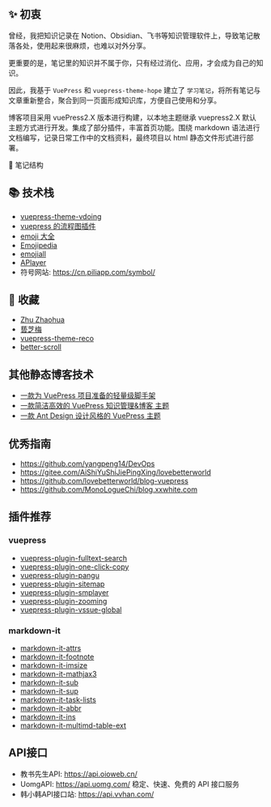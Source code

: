 ## ✨ 初衷

曾经，我把知识记录在 Notion、Obsidian、飞书等知识管理软件上，导致笔记散落各处，使用起来很麻烦，也难以对外分享。

更重要的是，笔记里的知识并不属于你，只有经过消化、应用，才会成为自己的知识。

因此，我基于 `VuePress` 和 `vuepress-theme-hope` 建立了 `学习笔记`，将所有笔记与文章重新整合，聚合到同一页面形成知识库，方便自己使用和分享。

博客项目采用 vuePress2.X 版本进行构建，以本地主题继承 vuepress2.X 默认主题方式进行开发。集成了部分插件，丰富首页功能。围绕 markdown 语法进行文档编写，记录日常工作中的文档资料，最终项目以 html 静态文件形式进行部署。

🧱 笔记结构

## 📚 技术栈

- [vuepress-theme-vdoing](https://xugaoyi.github.io/vuepress-theme-vdoing-doc/)
- [vuepress 的流程图插件](https://flowchart.vuepress.ulivz.com/)
- [emoji 大全](https://www.emojidaquan.com/)
- [Emojipedia](https://emojipedia.org/)
- [emojiall](https://www.emojiall.com/zh-hans)
- [APlayer](https://aplayer.js.org/)
- 符号网站: <https://cn.piliapp.com/symbol/>

## 🎉 收藏

- [Zhu Zhaohua](https://zhuzhaohua.com/)
- [兿芝梅](https://arieltlm.github.io/my-blog/)
- [vuepress-theme-reco](https://vuepress-theme-reco.recoluan.com/)
- [better-scroll](http://ustbhuangyi.github.io/better-scroll/doc/zh-hans/#better-scroll%20%E6%98%AF%E4%BB%80%E4%B9%88)

## 其他静态博客技术

- [一款为 VuePress 项目准备的轻量级脚手架](https://zpfz.github.io/vuepress-creator/zh/)
- [一款简洁高效的 VuePress 知识管理&博客 主题](https://doc.xugaoyi.com/)
- [一款 Ant Design 设计风格的 VuePress 主题](https://antdocs.vercel.app/)

## 优秀指南

- <https://github.com/yangpeng14/DevOps>
- <https://gitee.com/AiShiYuShiJiePingXing/lovebetterworld>
- <https://github.com/lovebetterworld/blog-vuepress>
- <https://github.com/MonoLogueChi/blog.xxwhite.com>

## 插件推荐

### vuepress

- [vuepress-plugin-fulltext-search](https://www.npmjs.com/package/vuepress-plugin-fulltext-search)
- [vuepress-plugin-one-click-copy](https://www.npmjs.com/package/vuepress-plugin-one-click-copy)
- [vuepress-plugin-pangu](https://www.npmjs.com/package/vuepress-plugin-spacing)
- [vuepress-plugin-sitemap](https://www.npmjs.com/package/vuepress-plugin-sitemap)
- [vuepress-plugin-smplayer](https://www.npmjs.com/package/vuepress-plugin-smplayer)
- [vuepress-plugin-zooming](https://www.npmjs.com/package/vuepress-plugin-zooming)
- [vuepress-plugin-vssue-global](https://www.npmjs.com/package/vuepress-plugin-vssue-global)

### markdown-it

- [markdown-it-attrs](https://www.npmjs.com/package/markdown-it-attrs)
- [markdown-it-footnote](https://www.npmjs.com/package/markdown-it-footnote)
- [markdown-it-imsize](https://www.npmjs.com/package/markdown-it-imsize)
- [markdown-it-mathjax3](https://www.npmjs.com/package/markdown-it-mathjax3)
- [markdown-it-sub](https://www.npmjs.com/package/markdown-it-sub)
- [markdown-it-sup](https://www.npmjs.com/package/markdown-it-sup)
- [markdown-it-task-lists](https://www.npmjs.com/package/markdown-it-task-lists)
- [markdown-it-abbr](https://www.npmjs.com/package/markdown-it-abbr)
- [markdown-it-ins](https://www.npmjs.com/package/markdown-it-ins)
- [markdown-it-multimd-table-ext](https://www.npmjs.com/package/markdown-it-multimd-table-ext)

## API接口

- 教书先生API: <https://api.oioweb.cn/>
- UomgAPI: <https://api.uomg.com/> 稳定、快速、免费的 API 接口服务
- 韩小韩API接口站: <https://api.vvhan.com/>
